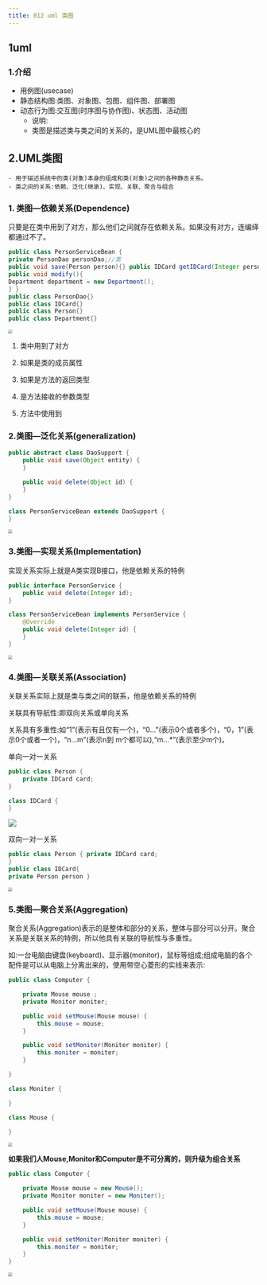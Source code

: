 ```yaml
---
title: 012 uml 类图
---
```


## 1uml

### 1.介绍

- 用例图(usecase)
- 静态结构图:类图、对象图、包图、组件图、部署图
- 动态行为图:交互图(时序图与协作图)、状态图、活动图
  - 说明:
  - 类图是描述类与类之间的关系的，是UML图中最核心的

## 2.UML类图

	- 用于描述系统中的类(对象)本身的组成和类(对象)之间的各种静态关系。
	- 类之间的关系:依赖、泛化(继承)、实现、关联、聚合与组合
### 1. 类图—依赖关系(Dependence)

​	只要是在类中用到了对方，那么他们之间就存在依赖关系。如果没有对方，连编绎都通过不了。

```java
public class PersonServiceBean {
private PersonDao personDao;//类
public void save(Person person){} public IDCard getIDCard(Integer personid){}
public void modify(){
Department department = new Department();
} }
public class PersonDao{} 
public class IDCard{} 
public class Person{} 
public class Department{}
```

<img src="https://cdn.jsdelivr.net/gh/clxmm/image@main/img/202109/20211008210343uml.png" style="zoom:50%;" />

1) 类中用到了对方

 2) 如果是类的成员属性 

3) 如果是方法的返回类型 

4) 是方法接收的参数类型 

5) 方法中使用到

### 2.类图—泛化关系(generalization)

```java
public abstract class DaoSupport {
    public void save(Object entity) {
    }

    public void delete(Object id) {
    }
}

class PersonServiceBean extends DaoSupport {
}
```

<img src="https://cdn.jsdelivr.net/gh/clxmm/image@main/img/202109/uml20211008210910.png" style="zoom:50%;" />

### 3.类图—实现关系(Implementation)

实现关系实际上就是A类实现B接口，他是依赖关系的特例

```java
public interface PersonService {
    public void delete(Integer id);
}

class PersonServiceBean implements PersonService {
    @Override
    public void delete(Integer id) {
    }
}
```

<img src="https://cdn.jsdelivr.net/gh/clxmm/image@main/img/202109/uml20211008211314.png" style="zoom:50%;" />

### 4.类图—关联关系(Association)

关联关系实际上就是类与类之间的联系，他是依赖关系的特例

关联具有导航性:即双向关系或单向关系

关系具有多重性:如“1”(表示有且仅有一个)，“0...”(表示0个或者多个)，“0，1”(表示0个或者一个)，“n...m”(表示n到 m个都可以),“m...*”(表示至少m个)。

单向一对一关系

```java
public class Person {
    private IDCard card;
}

class IDCard {
}
```

![](https://cdn.jsdelivr.net/gh/clxmm/image@main/img/202109/uml20211008212247.png)



双向一对一关系

```java
public class Person { private IDCard card;
}
public class IDCard{
private Person person }
```

<img src="https://cdn.jsdelivr.net/gh/clxmm/image@main/img/202110/uml20211008212412.png" style="zoom:50%;" />

### 5.类图—聚合关系(Aggregation)

聚合关系(Aggregation)表示的是整体和部分的关系，整体与部分可以分开。聚合关系是关联关系的特例，所以他具有关联的导航性与多重性。

如:一台电脑由键盘(keyboard)、显示器(monitor)，鼠标等组成;组成电脑的各个配件是可以从电脑上分离出来的，使用带空心菱形的实线来表示:

```java
public class Computer {

    private Mouse mouse ;
    private Moniter moniter;

    public void setMouse(Mouse mouse) {
        this.mouse = mouse;
    }

    public void setMoniter(Moniter moniter) {
        this.moniter = moniter;
    }

}

class Moniter {

}

class Mouse {

}

```

<img src="https://cdn.jsdelivr.net/gh/clxmm/image@main/img/202110/uml20211008212957.png" style="zoom:50%;" />

**如果我们人Mouse,Monitor和Computer是不可分离的，则升级为组合关系**

```java
public class Computer {

    private Mouse mouse = new Mouse();
    private Moniter moniter = new Moniter();

    public void setMouse(Mouse mouse) {
        this.mouse = mouse;
    }

    public void setMoniter(Moniter moniter) {
        this.moniter = moniter;
    }
}

```

<img src="https://cdn.jsdelivr.net/gh/clxmm/image@main/img/202110/uml20211008213612.png" style="zoom:50%;" />